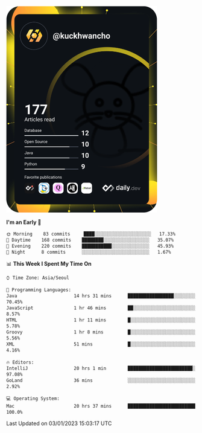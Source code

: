 <a href="https://app.daily.dev/kuckhwancho"><img src="https://github.com/kuckjwi0928/kuckjwi0928/blob/master/devcard.svg" width="400" alt="Kuckjwi Devcard"/></a>

<!--START_SECTION:waka-->
**I'm an Early 🐤** 

```text
🌞 Morning    83 commits     ████░░░░░░░░░░░░░░░░░░░░░   17.33% 
🌆 Daytime    168 commits    ████████░░░░░░░░░░░░░░░░░   35.07% 
🌃 Evening    220 commits    ███████████░░░░░░░░░░░░░░   45.93% 
🌙 Night      8 commits      ░░░░░░░░░░░░░░░░░░░░░░░░░   1.67%

```


📊 **This Week I Spent My Time On** 

```text
⌚︎ Time Zone: Asia/Seoul

💬 Programming Languages: 
Java                     14 hrs 31 mins      █████████████████░░░░░░░░   70.45% 
JavaScript               1 hr 46 mins        ██░░░░░░░░░░░░░░░░░░░░░░░   8.57% 
HTML                     1 hr 11 mins        █░░░░░░░░░░░░░░░░░░░░░░░░   5.78% 
Groovy                   1 hr 8 mins         █░░░░░░░░░░░░░░░░░░░░░░░░   5.56% 
XML                      51 mins             █░░░░░░░░░░░░░░░░░░░░░░░░   4.16%

🔥 Editors: 
IntelliJ                 20 hrs 1 min        ████████████████████████░   97.08% 
GoLand                   36 mins             ░░░░░░░░░░░░░░░░░░░░░░░░░   2.92%

💻 Operating System: 
Mac                      20 hrs 37 mins      █████████████████████████   100.0%

```


 Last Updated on 03/01/2023 15:03:17 UTC
<!--END_SECTION:waka-->
